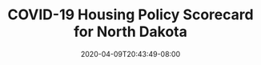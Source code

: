 ---
title: "COVID-19 Housing Policy Scorecard for North Dakota"
date: 2020-04-09T20:43:49-08:00
layout: single
type: covid-policy-rankings
state_abbrev: nd # use state abbreviation.
state_title: North Dakota
photoCredit:
hasSubnav: true
fbImage: /images/assets/el-scorecard-social-000006.png
twImage: /images/assets/el-scorecard-social-000006.png
socialDescription: COVID-19 Housing Policy Scorecard for North Dakota
description: See how North Dakota ranks in our nationwide scorecard of housing policies in response to COVID-19.
url: /covid-policy-scorecard/nd
aliases:
    - /covid-policy-scorecard/nd
    - /covid-policy-scorecard/north-dakota
    - /es/covid-policy-scorecard/nd
    - /es/covid-policy-scorecard/north-dakota
---